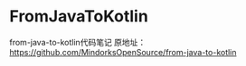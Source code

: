 # FromJavaToKotlin
from-java-to-kotlin代码笔记
原地址：https://github.com/MindorksOpenSource/from-java-to-kotlin
